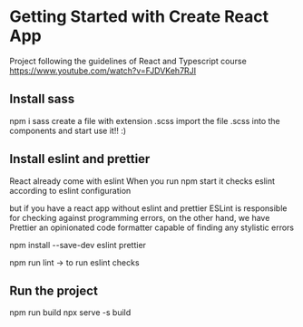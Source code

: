 # Getting Started with Create React App

Project following the guidelines of React and Typescript course https://www.youtube.com/watch?v=FJDVKeh7RJI

## Install sass
npm i sass
create a file with extension .scss
import the file .scss into the components and start use it!! :)

## Install eslint and prettier
React already come with eslint 
When you run npm start it checks eslint according to eslint configuration

but if you have a react app without eslint and prettier
ESLint is responsible for checking against programming errors, on the other hand, we have Prettier an opinionated code formatter capable of finding any stylistic errors

npm install --save-dev eslint prettier

npm run lint -> to run eslint checks

## Run the project
npm run build
npx serve -s build